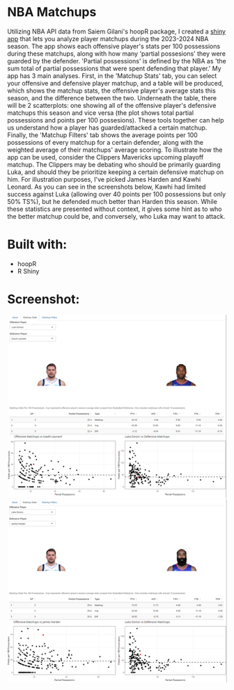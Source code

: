 # NBA Matchups

Utilizing NBA API data from Saiem Gilani's hoopR package, I created a [shiny app](https://ymelamed.shinyapps.io/matchup/) that lets you analyze player matchups during the 2023-2024 NBA season. The app shows each offensive player's stats per 100 possessions during these matchups, along with how many 'partial possesions' they were guarded by the defender. 'Partial possessions' is defined by the NBA as 'the sum total of partial possessions that were spent defending that player.' My app has 3 main analyses. First, in the 'Matchup Stats' tab, you can select your offensive and defensive player matchup, and a table will be produced, which shows the matchup stats, the offensive player's average stats this season, and the difference between the two. Underneath the table, there will be 2 scatterplots: one showing all of the offensive player's defensive matchups this season and vice versa (the plot shows total partial possessions and points per 100 possesions). These tools together can help us understand how a player has guarded/attacked a certain matchup. Finally, the 'Matchup Filters' tab shows the average points per 100 possessions of every matchup for a certain defender, along with the weighted average of their matchups' average scoring. To illustrate how the app can be used, consider the Clippers Mavericks upcoming playoff matchup. The Clippers may be debating who should be primarily guarding Luka, and should they be prioritize keeping a certain defensive matchup on him. For illustration purposes, I've picked James Harden and Kawhi Leonard. As you can see in the screenshots below, Kawhi had limited success against Luka (allowing over 40 points per 100 possessions but only 50% TS%), but he defended much better than Harden this season. While these statistics are presented without context, it gives some hint as to who the better matchup could be, and conversely, who Luka may want to attack. 

# Built with:

-   hoopR
-   R Shiny

# Screenshot:

[![](kawhi.PNG)](https://ymelamed.shinyapps.io/matchup/)
[![](harden.PNG)](https://ymelamed.shinyapps.io/matchup/)
